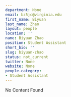 ```yaml
---
department: None
email: bz5jc@virginia.edu
first_name: Biyuan
last_name: Zhao
layout: people
location: ''
name: Biyuan Zhao
position: Student Assistant
short_bio: ''
slug: biyuan-zhao
status: not_current
twitter: None
website: None
people-category:
- Student Assistant
---
```


No Content Found

